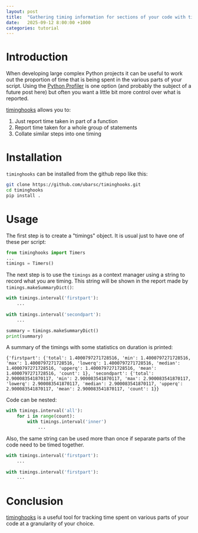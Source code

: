 ```yaml
---
layout: post
title:  "Gathering timing information for sections of your code with timinghooks"
date:   2025-09-12 8:00:00 +1000
categories: tutorial
---
```


# Introduction

When developing large complex Python projects it can be useful to work out
the proportion of time that is being spent in the various parts 
of your script. Using the [Python Profiler](https://docs.python.org/3/library/profile.html)
is one option (and probably the subject of a future post here)
but often you want a little bit more control over what is reported.

[timinghooks](https://github.com/ubarsc/timinghooks) allows you to:

1. Just report time taken in part of a function 
2. Report time taken for a whole group of statements
3. Collate similar steps into one timing

# Installation

`timinghooks` can be installed from the github repo like this:

```bash
git clone https://github.com/ubarsc/timinghooks.git
cd timinghooks
pip install .
```

# Usage

The first step is to create a "timings" object. It is usual just to 
have one of these per script:

```python
from timinghooks import Timers
...
timings = Timers()
```

The next step is to use the `timings` as a context manager using a string
to record what you are timing. This string will be shown in the report made
by `timings.makeSummaryDict()`:

```python
with timings.interval('firstpart'):
    ...
    
with timings.interval('secondpart'):
    ...

summary = timings.makeSummaryDict()
print(summary)
```

A summary of the timings with some statistics on duration is printed:
```
{'firstpart': {'total': 1.4000797271728516, 'min': 1.4000797271728516, 'max': 1.4000797271728516, 'lowerq': 1.4000797271728516, 'median': 1.4000797271728516, 'upperq': 1.4000797271728516, 'mean': 1.4000797271728516, 'count': 1}, 'secondpart': {'total': 2.900083541870117, 'min': 2.900083541870117, 'max': 2.900083541870117, 'lowerq': 2.900083541870117, 'median': 2.900083541870117, 'upperq': 2.900083541870117, 'mean': 2.900083541870117, 'count': 1}}
```

Code can be nested:
```python
with timings.interval('all'):
    for i in range(count):
        with timings.interval('inner')
            ...
```

Also, the same string can be used more than once if separate parts of the 
code need to be timed together.

```python
with timings.interval('firstpart'):
    ...
    
with timings.interval('firstpart'):
    ...
```

# Conclusion

[timinghooks](https://github.com/ubarsc/timinghooks) is a useful tool
for tracking time spent on various parts of your code at a granularity
of your choice.

